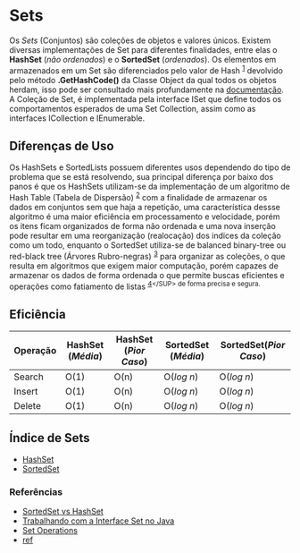 # Sets
Os *Sets* (Conjuntos) são coleções de objetos e valores únicos. Existem diversas implementações de Set para diferentes finalidades, entre elas o **HashSet** (*não ordenados*) e o **SortedSet** (*ordenados*). Os elementos em armazenados em um Set são diferenciados pelo valor de Hash <SUP>[1](https://pt.wikipedia.org/wiki/Fun%C3%A7%C3%A3o_hash)</SUP> devolvido pelo método **.GetHashCode()** da Classe Object da qual todos os objetos herdam, isso pode ser consultado mais profundamente na [documentação](https://docs.microsoft.com/pt-br/dotnet/api/system.object.gethashcode?view=netcore-3.0). A Coleção de Set, é implementada pela interface ISet que define todos os comportamentos esperados de uma Set Collection, assim como as interfaces ICollection e IEnumerable. 

## Diferenças de Uso

Os HashSets e SortedLists possuem diferentes usos dependendo do tipo de problema que se está resolvendo, sua principal diferença por baixo dos panos é que os HashSets utilizam-se da implementação de um algoritmo de Hash Table (Tabela de Dispersão) <SUP>[2](https://pt.wikipedia.org/wiki/Tabela_de_dispers%C3%A3o)</SUP> com a finalidade de armazenar os dados em conjuntos sem que haja a repetição, uma característica dessse algoritmo é uma maior eficiência em processamento e velocidade, porém os itens ficam organizados de forma não ordenada e uma nova inserção pode resultar em uma reorganização (realocação) dos indices da coleção como um todo, enquanto o SortedSet utiliza-se de balanced binary-tree ou red-black tree (Árvores Rubro-negras) <SUP>[3](https://pt.wikipedia.org/wiki/%C3%81rvore_rubro-negra)</SUP> para organizar as coleções, o que resulta em algoritmos que exigem maior computação, porém capazes de armazenar os dados de forma ordenada o que permite buscas eficientes e operações como fatiamento de listas <SUP>[4](https://docs.microsoft.com/pt-br/dotnet/api/system.collections.generic.sortedset-1.getviewbetween?view=netcore-3.0#System_Collections_Generic_SortedSet_1_GetViewBetween__0__0_)</SUP> de forma precisa e segura.

## Eficiência
|Operação| HashSet (*Média*) | HashSet (*Pior Caso*) | SortedSet (*Média*) | SortedSet(*Pior Caso*)|
|--------|-------------------|-----------------------|---------------------|-----------------------|
| Search | O(1)              | O(n)                  | O(*log n*)          | O(*log n*)            |   
| Insert | O(1)              | O(n)                  | O(*log n*)          | O(*log n*)            |   
| Delete | O(1)              | O(n)                  | O(*log n*)          | O(*log n*)            |   

## Índice de Sets
- [HashSet](#)
- [SortedSet](#)

### Referências
- [SortedSet<T> vs HashSet<T>](https://stackoverflow.com/questions/4622736/sortedsett-vs-hashsett)
- [Trabalhando com a Interface Set no Java](http://www.linhadecodigo.com.br/artigo/3669/trabalhando-com-a-interface-set-no-java.aspx)
- [Set Operations](https://docs.microsoft.com/pt-br/dotnet/csharp/programming-guide/concepts/linq/set-operations)
- [ref](#)
